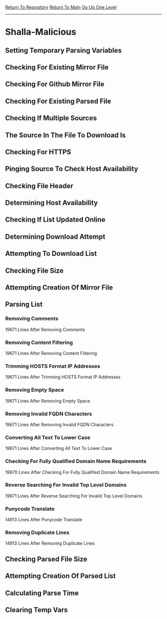 [Return To Repository](https://github.com/deathbybandaid/piholeparser/)
[Return To Main](https://github.com/deathbybandaid/piholeparser/blob/master/RecentRunLogs/Mainlog.md)
[Go Up One Level](https://github.com/deathbybandaid/piholeparser/blob/master/RecentRunLogs/TopLevelScripts/30-Processing-External-Blacklists.md)
____________________________________
# Shalla-Malicious
## Setting Temporary Parsing Variables
## Checking For Existing Mirror File
## Checking For Github Mirror File
## Checking For Existing Parsed File
## Checking If Multiple Sources
## The Source In The File To Download Is
## Checking For HTTPS
## Pinging Source To Check Host Availability
## Checking File Header
## Determining Host Availability
## Checking If List Updated Online
## Determining Download Attempt
## Attempting To Download List
## Checking File Size
## Attempting Creation Of Mirror File
## Parsing List
### Removing Comments
19671 Lines After Removing Comments
### Removing Content Filtering
19671 Lines After Removing Content Filtering
### Trimming HOSTS Format IP Addresses
19671 Lines After Trimming HOSTS Format IP Addresses
### Removing Empty Space
19671 Lines After Removing Empty Space
### Removing Invalid FQDN Characters
19671 Lines After Removing Invalid FQDN Characters
### Converting All Text To Lower Case
19671 Lines After Converting All Text To Lower Case
### Checking For Fully Qualified Domain Name Requirements
19670 Lines After Checking For Fully Qualified Domain Name Requirements
### Reverse Searching For Invalid Top Level Domains
19671 Lines After Reverse Searching For Invalid Top Level Domains
### Punycode Translate
14913 Lines After Punycode Translate
### Removing Duplicate Lines
14913 Lines After Removing Duplicate Lines
## Checking Parsed File Size
## Attempting Creation Of Parsed List
## Calculating Parse Time
## Clearing Temp Vars
